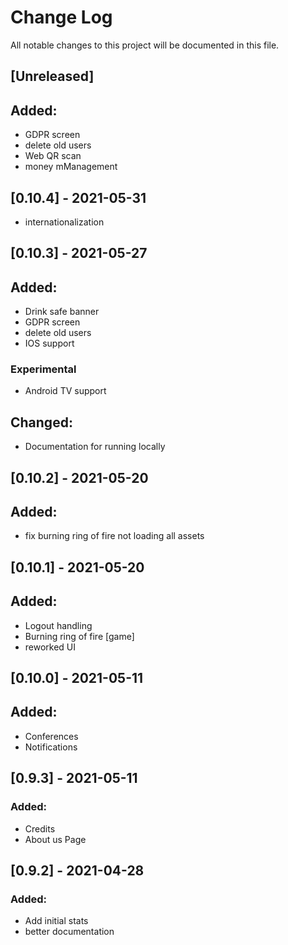 # Change Log
All notable changes to this project will be documented in this file.

## [Unreleased]
## Added:
- GDPR screen
- delete old users
- Web QR scan
- money mManagement

## [0.10.4] - 2021-05-31
- internationalization

## [0.10.3] - 2021-05-27
## Added:
- Drink safe banner
- GDPR screen
- delete old users
- IOS support
### Experimental
- Android TV support
## Changed:
- Documentation for running locally

## [0.10.2] - 2021-05-20
## Added:
- fix burning ring of fire not loading all assets

## [0.10.1] - 2021-05-20
## Added:
- Logout handling
- Burning ring of fire [game]
- reworked UI

## [0.10.0] - 2021-05-11
## Added:
- Conferences
- Notifications

## [0.9.3] - 2021-05-11
### Added:
- Credits
- About us Page

## [0.9.2] - 2021-04-28
### Added:
- Add initial stats
- better documentation
